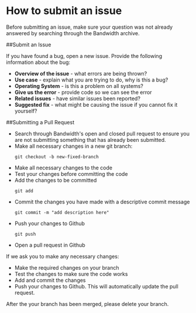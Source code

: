 # How to submit an issue

Before submitting an issue, make sure your question was not already answered by searching through the Bandwidth archive.

##Submit an Issue

If you have found a bug, open a new issue. Provide the following information about the bug:

* **Overview of the issue** - what errors are being thrown?
* **Use case** - explain what you are trying to do, why is this a bug?
* **Operating System** - is this a problem on all systems?
* **Give us the error** - provide code so we can see the error
* **Related issues** - have similar issues been reported?
* **Suggested fix** - what might be causing the issue if you cannot fix it yourself?

##Submitting a Pull Request

* Search through Bandwidth's open and closed pull request to ensure you are not submitting something that has already been submitted.
* Make all necessary changes in a new git branch:
    ```shell
    git checkout -b new-fixed-branch
    ```
* Make all necessary changes to the code
* Test your changes before committing the code
* Add the changes to be committed
    ```shell
    git add
    ```
* Commit the changes you have made with a descriptive commit message
    ```shell
    git commit -m "add description here"
    ```
* Push your changes to Github
    ```shell
    git push
    ```
* Open a pull request in Github

If we ask you to make any necessary changes:

* Make the required changes on your branch
* Test the changes to make sure the code works
* Add and commit the changes
* Push your changes to Github. This will automatically update the pull request.

After the your branch has been merged, please delete your branch.








